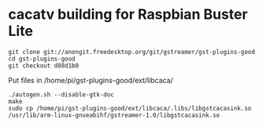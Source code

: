 # cacatv building for Raspbian Buster Lite
```
git clone git://anongit.freedesktop.org/git/gstreamer/gst-plugins-good
cd gst-plugins-good
git checkout d88d1b0
```
Put files in /home/pi/gst-plugins-good/ext/libcaca/
```
./autogen.sh --disable-gtk-doc
make
sudo cp /home/pi/gst-plugins-good/ext/libcaca/.libs/libgstcacasink.so /usr/lib/arm-linux-gnueabihf/gstreamer-1.0/libgstcacasink.so
```
